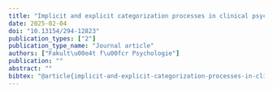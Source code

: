 ```yaml
---
title: "Implicit and explicit categorization processes in clinical psychology"
date: 2025-02-04
doi: "10.13154/294-12823"
publication_types: ["2"]
publication_type_name: "Journal article"
authors: ["Fakult\u00e4t f\u00fcr Psychologie"]
publication: ""
abstract: ""
bibtex: "@article{implicit-and-explicit-categorization-processes-in-clinical-psychology_2025,\n  title={ Implicit and explicit categorization processes in clinical psychology },\n  author={ Fakultät für Psychologie },\n  year={ 2025 }\n}"
---
```

